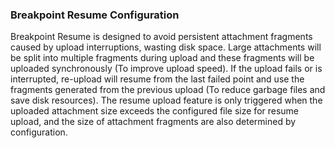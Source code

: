  ### Breakpoint Resume Configuration
Breakpoint Resume is designed to avoid persistent attachment fragments caused by upload interruptions, wasting disk space. Large attachments will be split into multiple fragments during upload and these fragments will be uploaded synchronously (To improve upload speed). If the upload fails or is interrupted, re-upload will resume from the last failed point and use the fragments generated from the previous upload (To reduce garbage files and save disk resources). The resume upload feature is only triggered when the uploaded attachment size exceeds the configured file size for resume upload, and the size of attachment fragments are also determined by configuration.
